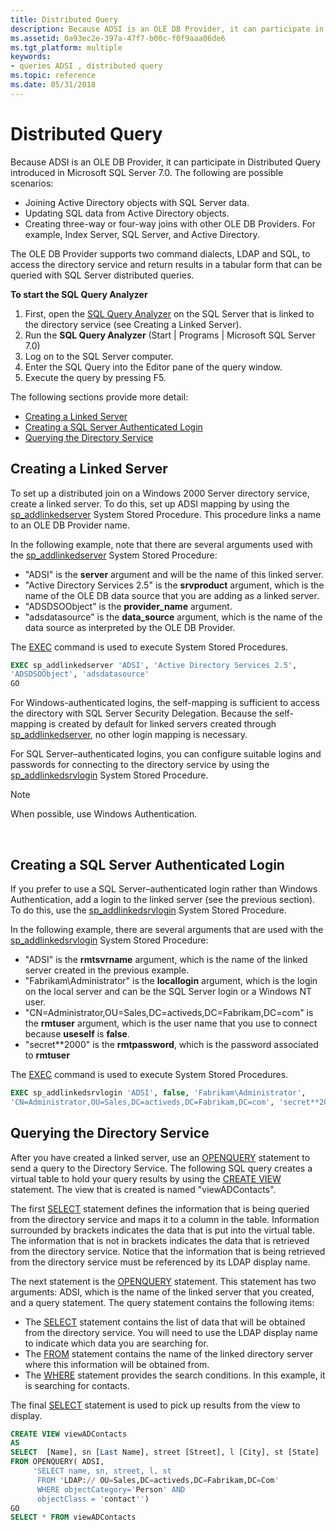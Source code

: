 ```yaml
---
title: Distributed Query
description: Because ADSI is an OLE DB Provider, it can participate in Distributed Query introduced in Microsoft SQL Server 7.0.
ms.assetid: 0a93ec2e-397a-47f7-b00c-f0f9aaa06de6
ms.tgt_platform: multiple
keywords:
- queries ADSI , distributed query
ms.topic: reference
ms.date: 05/31/2018
---
```


# Distributed Query

Because ADSI is an OLE DB Provider, it can participate in Distributed Query introduced in Microsoft SQL Server 7.0. The following are possible scenarios:

-   Joining Active Directory objects with SQL Server data.
-   Updating SQL data from Active Directory objects.
-   Creating three-way or four-way joins with other OLE DB Providers. For example, Index Server, SQL Server, and Active Directory.

The OLE DB Provider supports two command dialects, LDAP and SQL, to access the directory service and return results in a tabular form that can be queried with SQL Server distributed queries.

**To start the SQL Query Analyzer**

1.  First, open the [SQL Query Analyzer](https://msdn.microsoft.com/library/Aa216983.aspx) on the SQL Server that is linked to the directory service (see Creating a Linked Server).
2.  Run the **SQL Query Analyzer** (Start \| Programs \| Microsoft SQL Server 7.0)
3.  Log on to the SQL Server computer.
4.  Enter the SQL Query into the Editor pane of the query window.
5.  Execute the query by pressing F5.

The following sections provide more detail:

-   [Creating a Linked Server](#creating-a-linked-server)
-   [Creating a SQL Server Authenticated Login](#creating-a-sql-server-authenticated-login)
-   [Querying the Directory Service](#querying-the-directory-service)

## Creating a Linked Server

To set up a distributed join on a Windows 2000 Server directory service, create a linked server. To do this, set up ADSI mapping by using the [sp\_addlinkedserver](https://msdn.microsoft.com/library/Aa259589.aspx) System Stored Procedure. This procedure links a name to an OLE DB Provider name.

In the following example, note that there are several arguments used with the [sp\_addlinkedserver](https://msdn.microsoft.com/library/Aa259589.aspx) System Stored Procedure:

-   "ADSI" is the **server** argument and will be the name of this linked server.
-   "Active Directory Services 2.5" is the **srvproduct** argument, which is the name of the OLE DB data source that you are adding as a linked server.
-   "ADSDSOObject" is the **provider\_name** argument.
-   "adsdatasource" is the **data\_source** argument, which is the name of the data source as interpreted by the OLE DB Provider.

The [EXEC](https://msdn.microsoft.com/library/Aa258848.aspx) command is used to execute System Stored Procedures.


```sql
EXEC sp_addlinkedserver 'ADSI', 'Active Directory Services 2.5', 
'ADSDSOObject', 'adsdatasource'
GO
```



For Windows-authenticated logins, the self-mapping is sufficient to access the directory with SQL Server Security Delegation. Because the self-mapping is created by default for linked servers created through [sp\_addlinkedserver](https://msdn.microsoft.com/library/Aa259589.aspx), no other login mapping is necessary.

For SQL Server–authenticated logins, you can configure suitable logins and passwords for connecting to the directory service by using the [sp\_addlinkedsrvlogin](https://msdn.microsoft.com/library/Aa259581.aspx) System Stored Procedure.

> [!Note]  
> When possible, use Windows Authentication.

 

## Creating a SQL Server Authenticated Login

If you prefer to use a SQL Server–authenticated login rather than Windows Authentication, add a login to the linked server (see the previous section). To do this, use the [sp\_addlinkedsrvlogin](https://msdn.microsoft.com/library/Aa259581.aspx) System Stored Procedure.

In the following example, there are several arguments that are used with the [sp\_addlinkedsrvlogin](https://msdn.microsoft.com/library/Aa259581.aspx) System Stored Procedure:

-   "ADSI" is the **rmtsvrname** argument, which is the name of the linked server created in the previous example.
-   "Fabrikam\\Administrator" is the **locallogin** argument, which is the login on the local server and can be the SQL Server login or a Windows NT user.
-   "CN=Administrator,OU=Sales,DC=activeds,DC=Fabrikam,DC=com" is the **rmtuser** argument, which is the user name that you use to connect because **useself** is **false**.
-   "secret\*\*2000" is the **rmtpassword**, which is the password associated to **rmtuser**

The [EXEC](https://msdn.microsoft.com/library/Aa258848.aspx) command is used to execute System Stored Procedures.


```sql
EXEC sp_addlinkedsrvlogin 'ADSI', false, 'Fabrikam\Administrator', 
'CN=Administrator,OU=Sales,DC=activeds,DC=Fabrikam,DC=com', 'secret**2000'
```



## Querying the Directory Service

After you have created a linked server, use an [OPENQUERY](https://msdn.microsoft.com/library/Aa276848.aspx) statement to send a query to the Directory Service. The following SQL query creates a virtual table to hold your query results by using the [CREATE VIEW](https://msdn.microsoft.com/library/Aa258253.aspx) statement. The view that is created is named "viewADContacts".

The first [SELECT](https://msdn.microsoft.com/library/Aa259187.aspx) statement defines the information that is being queried from the directory service and maps it to a column in the table. Information surrounded by brackets indicates the data that is put into the virtual table. The information that is not in brackets indicates the data that is retrieved from the directory service. Notice that the information that is being retrieved from the directory service must be referenced by its LDAP display name.

The next statement is the [OPENQUERY](https://msdn.microsoft.com/library/Aa276848.aspx) statement. This statement has two arguments: ADSI, which is the name of the linked server that you created, and a query statement. The query statement contains the following items:

-   The [SELECT](https://msdn.microsoft.com/library/Aa259187.aspx) statement contains the list of data that will be obtained from the directory service. You will need to use the LDAP display name to indicate which data you are searching for.
-   The [FROM](https://msdn.microsoft.com/library/Aa258869.aspx) statement contains the name of the linked directory server where this information will be obtained from.
-   The [WHERE](https://msdn.microsoft.com/library/Aa260674.aspx) statement provides the search conditions. In this example, it is searching for contacts.

The final [SELECT](https://msdn.microsoft.com/library/Aa259187.aspx) statement is used to pick up results from the view to display.


```sql
CREATE VIEW viewADContacts
AS
SELECT  [Name], sn [Last Name], street [Street], l [City], st [State]
FROM OPENQUERY( ADSI, 
     'SELECT name, sn, street, l, st
      FROM 'LDAP:// OU=Sales,DC=activeds,DC=Fabrikam,DC=Com'
      WHERE objectCategory='Person' AND 
      objectClass = 'contact'')
GO
SELECT * FROM viewADContacts
```



 

 




